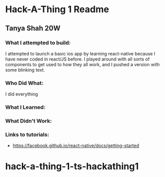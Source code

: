 # Hack-A-Thing 1 Readme
## Tanya Shah 20W

### What I attempted to build:
I attempted to launch a basic ios app by learning react-native because I have never coded in react/JS before. I played around with all sorts of components to get used to how they all work, and I pushed a version with some blinking text.

### Who Did What:  
I did everything


### What I Learned:


### What Didn't Work:

### Links to tutorials:
* https://facebook.github.io/react-native/docs/getting-started
# hack-a-thing-1-ts-hackathing1
